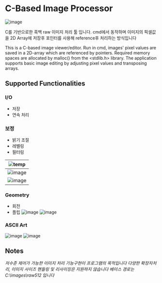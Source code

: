 # C-Based Image Processor

![image](https://user-images.githubusercontent.com/22307448/142989076-8d93b180-4fd3-4e7d-84f6-9fdfcfbb8b1b.png)

C를 기반으로한 흑백 raw 이미지 처리 툴 입니다.
cmd에서 동작하며 이미지의 픽셀값을 2D Array에 저장후 포인터를 사용해 reference후 처리하는 방식입니다


This is a C-based image viewer/editor.
Run in cmd, images' pixel values are saved in a 2D-array which are referenced by pointers.
Required memory spaces are allocated by malloc() from the <stdlib.h> library.
The application supports basic image editing by adjusting pixel values and transposing arrays.



## Supported Functionalities

### I/O
- 저장
- 연속 처리


### 보정
- 밝기 조절
- 레벨링
- 필터링



| ![temp](https://user-images.githubusercontent.com/22307448/142999543-baadaa14-5b8e-4506-b5c3-19946dbf7297.jpg) |
| ------------------------------------------------------------ |
| ![image](https://user-images.githubusercontent.com/22307448/142996252-9bc0bf1b-12c6-4103-8453-dbba58e657c3.png) |
| ![image](https://user-images.githubusercontent.com/22307448/142996285-c2c12f87-ac17-410d-bce6-06775b0a00c6.png) |










### Geometry
- 회전
- 플립
![image](https://user-images.githubusercontent.com/22307448/142996198-11eb1950-ac77-455b-bc93-e74e89ca3dc1.png)
![image](https://user-images.githubusercontent.com/22307448/142996220-c6a6d45a-dfc0-4273-b9a1-f33705a46066.png)



### ASCII Art
![image](https://user-images.githubusercontent.com/22307448/142996147-7fdb05b5-e028-4ee6-9771-c11d04dd1de5.png)
![image](https://user-images.githubusercontent.com/22307448/142996172-f27c0f02-9ff7-464f-b5b9-e81f6ef7bed3.png)



## Notes
_저수준 제어가 가능한 이미지 처리 기능구현이 프로그램의 목적입니다_
_다양한 확장자처리, 이미지 사이즈 핸들링 및 리사이징은 지원하지 않습니다_
_베이스 경로는 C:\images\raw512 입니다_

